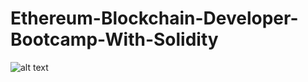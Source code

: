 # Ethereum-Blockchain-Developer-Bootcamp-With-Solidity

![alt text](https://cdn0.tnwcdn.com/wp-content/blogs.dir/1/files/2017/08/eth_720.png "Ethereum")

